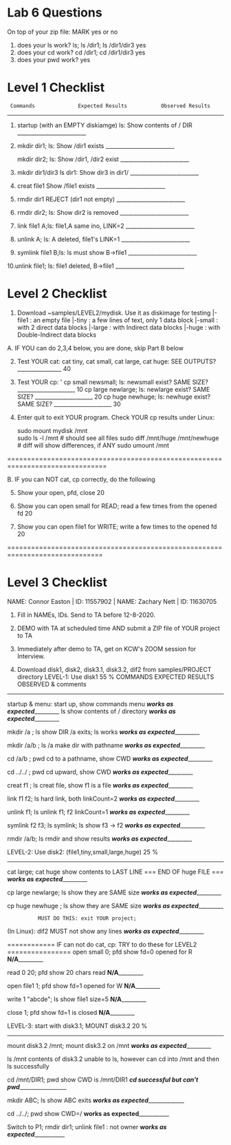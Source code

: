 # Lab 6 Questions

On top of your zip file: MARK yes or no
1. does your ls work?  ls; ls /dir1; ls /dir1/dir3
      yes
2. does your cd work?  cd /dir1; cd /dir1/dir3
      yes
3. does your pwd work?
      yes

# Level 1 Checklist 

     Commands              Expected Results           Observed Results
--------------------   -------------------------   ------------------------
1. startup (with an EMPTY diskiamge)
   ls:                  Show contents of / DIR      _________________________

2. mkdir dir1; ls:      Show /dir1 exists           _________________________

   mkdir dir2; ls:      Show /dir1, /dir2 exist     _________________________

3. mkdir dir1/dir3 
   ls dir1:             Show dir3 in dir1/          _________________________

4. creat file1          Show /file1 exists          _________________________

5. rmdir dir1           REJECT (dir1 not empty)     _________________________

6. rmdir dir2; ls:      Show dir2 is removed        _________________________

7. link file1 A;ls:     file1,A same ino,  LINK=2   _________________________

8. unlink A; ls:        A deleted, file1's LINK=1   _________________________ 

9. symlink file1 B;ls:  ls must show   B->file1     _________________________

10.unlink file1; ls:    file1 deleted, B->file1     _________________________

# Level 2 Checklist

1. Download ~samples/LEVEL2/mydisk. Use it as diskimage for testing
                              |-file1 : an empty file
			      |-tiny  : a few lines of text, only 1 data block
			      |-small : with 2 direct data blocks
			      |-large : with Indirect data blocks
			      |-huge  : with Double-Indirect data blocks


A. IF YOU can do 2,3,4 below, you are done, skip Part B below

2. Test YOUR cat:
    cat tiny, cat small, cat large, cat huge: SEE OUTPUTS? ________________ 40

3. Test YOUR cp:  '
    cp small newsmall; ls: newsmall exist? SAME SIZE? _____________________ 10
    cp large newlarge; ls: newlarge exist? SAME SIZE? _____________________ 20
    cp huge newhuge;   ls: newhuge  exist? SAME SIZE? _____________________ 30

4. Enter quit to exit YOUR program. Check YOUR cp results under Linux:
		 
	 sudo mount mydisk /mnt           
	 sudo ls -l /mnt                   # should see all files
	 sudo diff /mnt/huge /mnt/newhuge  # diff will show differences, if ANY
	 sudo umount /mnt

===============================================================================

B. IF you can NOT cat, cp correctly, do the following

5. Show your open, pfd, close                                               20

6. Show you can open small for READ; read a few times from the opened fd    20

7. Show you can open file1 for WRITE; write a few times to the opened fd    20

==============================================================================

# Level 3 Checklist

NAME: Connor Easton | ID: 11557902 | NAME: Zachary Nett | ID: 11630705 

1. Fill in NAMEs, IDs. Send to TA before 12-8-2020.
2. DEMO with TA at scheduled time AND submit a ZIP file of YOUR project to TA
3. Immediately after demo to TA, get on KCW's ZOOM session for Interview.

4. Download disk1, disk2, disk3.1, disk3.2, dif2 from samples/PROJECT directory 
LEVEL-1: Use disk1                                            55 %
   COMMANDS                    EXPECTED RESULTS           OBSERVED & comments
------------------      ------------------------------  ----------------------
startup & menu:          start up, show commands menu   _____works as expected______________
ls                       show contents of / directory   _____works as expected______________

mkdir /a ;     ls        show DIR /a exits; ls works    _____works as expected______________

mkdir /a/b ;   ls /a     make dir with pathname         _____works as expected______________

cd    /a/b ;   pwd       cd to a pathname, show CWD     _____works as expected______________

cd    ../../ ; pwd       cd upward, show CWD            _____works as expected______________

creat f1     ; ls        creat file, show f1 is a file  _____works as expected______________

link  f1 f2;   ls        hard link, both linkCount=2    _____works as expected______________

unlink   f1;   ls        unlink f1; f2 linkCount=1      _____works as expected______________

symlink f2 f3; ls        symlink; ls show f3 -> f2      _____works as expected______________

rmdir /a/b;    ls        rmdir and show results         _____works as expected______________
  
LEVEL-2: Use disk2: (file1,tiny,small,large,huge)             25 %
------------------        ---------------------------   -----------------------
cat large; cat huge       show contents to LAST LINE
                           === END OF huge FILE ===   _____works as expected______________

cp  large newlarge; ls    show they are SAME size     _____works as expected______________

cp  huge  newhuge ; ls    show they are SAME size     _____works as expected______________

              MUST DO THIS: exit YOUR project; 
(In Linux): dif2          MUST not show any lines     _____works as expected______________ 

============ IF can not do cat, cp: TRY to do these for LEVEL2 ================
open  small 0;   pfd      show fd=0 opened for R      ________N/A_________________

read 0 20;       pfd      show 20 chars read          ________N/A_________________

open file1 1;    pfd      show fd=1 opened for W      ________N/A_________________

write 1 "abcde"; ls       show file1 size=5           ________N/A_________________

close 1; pfd              show fd=1 is closed         ________N/A_________________

LEVEL-3: start with disk3.1;   MOUNT disk3.2                  20 %
-------------------   ----------------------------  ----------------------------
mount disk3.2 /mnt;       mount disk3.2 on /mnt      _____works as expected______________ 

ls /mnt                   contents of disk3.2        unable to ls, however can cd into /mnt and then ls successfully

cd /mnt/DIR1; pwd         show CWD is /mnt/DIR1      _____cd successful but can't pwd______________________

mkdir ABC; ls             show ABC exits             _______works as expected____________________

cd ../../;    pwd         show CWD=/                 ________works as expected___________________

Switch to P1; rmdir dir1; unlink file1 : not owner   _______works as expected__________________